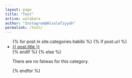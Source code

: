 ```yaml
---
layout: page
title: "Test"
active: walabara
author: "Instagram@Alsalafiyyah"
permalink: /test/
---
```


<article class="post">
<ul class="posts">
  {% for post in site.categories.habibi %}
    {% if post.url %}
    <li><a href="{{ post.url }}">{{ post.title }}</a>
    </li>
    {% endif %}
    {% else %}
    <p>There are no fatwas for this category.</p>
  {% endfor %}
</ul>
</article>
